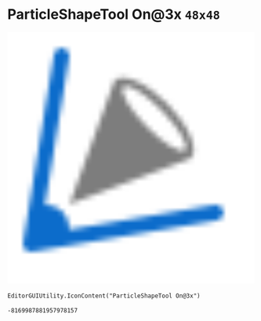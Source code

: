 # ParticleShapeTool On@3x `48x48`
<img src="/img/ParticleShapeTool%20On@3x.png" width=512 height=512>

``` CSharp
EditorGUIUtility.IconContent("ParticleShapeTool On@3x")
```
```
-8169987881957978157
```
